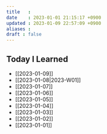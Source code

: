 ```yaml
---
title   : 
date    : 2023-01-01 21:15:17 +0900
updated : 2023-01-09 22:57:09 +0900
aliases : 
draft : false
---
```

## Today I Learned
- [[2023-01-09]]
- [[2023-01-08|2023-W01]]
- [[2023-01-07]]
- [[2023-01-06]]
- [[2023-01-05]]
- [[2023-01-04]]
- [[2023-01-03]]
- [[2023-01-02]]
- [[2023-01-01]]
